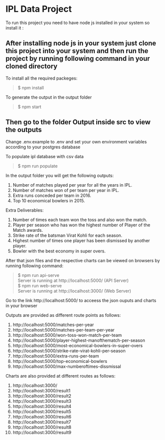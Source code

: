 # IPL Data Project

To run this project you need to have node js installed in your system so install it :

## After installing node js in your system just clone this project into your system and then run the project by running following command in your cloned directory
To install all the required packeges:

> $ npm install

To generate the output in the output folder

> $ npm start

## Then go to the folder Output inside src to view the outputs

Change .env.example to .env and set your own environment variables according to your postgres database

To populate ipl database with csv data

> $ npm run populate


In the output folder you will get the following outputs:

1. Number of matches played per year for all the years in IPL.
2. Number of matches won of per team per year in IPL.
3. Extra runs conceded per team in 2016.
4. Top 10 economical bowlers in 2015.

Extra Deliverables:

1. Number of times each team won the toss and also won the match.
2. Player per season who has won the highest number of Player of the Match awards.
3. Strike rate of the batsman Virat Kohli for each season.
4. Highest number of times one player has been dismissed by another player.
5. Bowler with the best economy in super overs.

After that json files and the respective charts can be viewed on browsers by running following command:

> $ npm run api-serve\
> Server is running at http://localhost:5000/  (API Server)\
> $ npm run web-serve\
> Server is running at http://localhost:3000/  (Web Server)

Go to the link http://localhost:5000/ to acceess the json ouputs and charts in your browser

Outputs are provided as different route points as follows:
1. http://localhost:5000/matches-per-year
2. http://localhost:5000/matches-per-team-per-year
3. http://localhost:5000/won-toss-won-match-per-team
4. http://localhost:5000/player-highest-manofthematch-per-season
5. http://localhost:5000/most-economical-bowlers-in-super-overs
6. http://localhost:5000/strike-rate-virat-kohli-per-season
7. http://localhost:5000/extra-runs-per-team
8. http://localhost:5000/top-economical-bowlers
9. http://localhost:5000/max-numberoftimes-dissmissal

Charts are also provided at different routes as follows:
1. http://localhost:3000/
2. http://localhost:3000/result1
3. http://localhost:3000/result2
4. http://localhost:3000/result3
5. http://localhost:3000/result4
6. http://localhost:3000/result5
7. http://localhost:3000/result6
8. http://localhost:3000/result7
9. http://localhost:3000/result8
10. http://localhost:3000/result9

